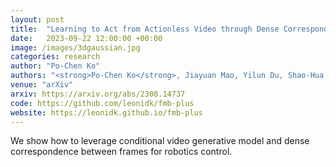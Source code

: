 ```yaml
---
layout: post
title:  "Learning to Act from Actionless Video through Dense Correspondences"
date:   2023-09-22 12:00:00 +00:00
image: /images/3dgaussian.jpg
categories: research
author: "Po-Chen Ko"
authors: "<strong>Po-Chen Ko</strong>, Jiayuan Mao, Yilun Du, Shao-Hua Sun, Joshua B. Tenenbaum"
venue: "arXiv"
arxiv: https://arxiv.org/abs/2308.14737
code: https://github.com/leonidk/fmb-plus
website: https://leonidk.github.io/fmb-plus
---
```

We show how to leverage conditional video generative model and dense correspondence between frames for robotics control. 